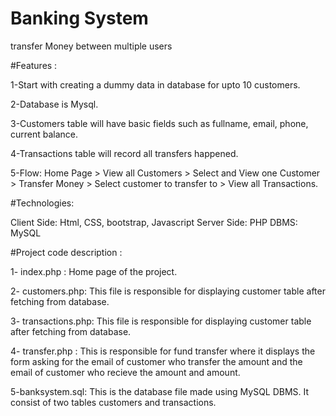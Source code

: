 # Banking System

transfer Money between multiple users


#Features :

1-Start with creating a dummy data in database for upto 10 customers. 

2-Database is Mysql.

3-Customers table will have basic fields such as fullname, email, phone, current balance. 

4-Transactions table will record all transfers happened.

5-Flow: Home Page > View all Customers > Select and View one Customer > Transfer Money > Select customer to transfer to > View all Transactions.


#Technologies:

Client Side: Html, CSS, bootstrap, Javascript
Server Side: PHP
DBMS: MySQL


#Project code description :

1- index.php : Home page of the project.

2- customers.php: This file is responsible for displaying customer table after fetching from database.

3- transactions.php: This file is responsible for displaying customer table after fetching from database.

4- transfer.php : This is responsible for fund transfer where it displays the form asking for the email of customer who transfer the amount  and the email of customer who recieve the amount and amount.

5-banksystem.sql: This is the database file made using MySQL DBMS. It consist of two tables customers and transactions.
